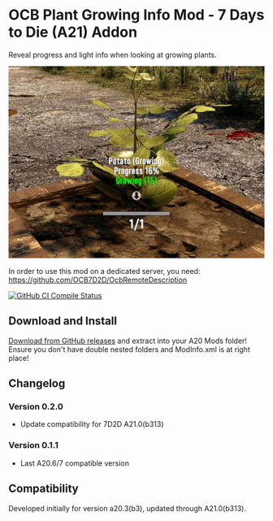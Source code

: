 # OCB Plant Growing Info Mod - 7 Days to Die (A21) Addon

Reveal progress and light info when looking at growing plants.

![In-Game Additional Info](Screens/in-game-grow-label.jpg)

In order to use this mod on a dedicated server, you need:
https://github.com/OCB7D2D/OcbRemoteDescription

[![GitHub CI Compile Status][3]][2]

## Download and Install

[Download from GitHub releases][1] and extract into your A20 Mods folder!  
Ensure you don't have double nested folders and ModInfo.xml is at right place!

## Changelog

### Version 0.2.0

- Update compatibility for 7D2D A21.0(b313)

### Version 0.1.1

- Last A20.6/7 compatible version

## Compatibility

Developed initially for version a20.3(b3), updated through A21.0(b313).

[1]: https://github.com/OCB7D2D/OcbPlantGrowInfo/releases/latest
[2]: https://github.com/OCB7D2D/OcbPlantGrowInfo/actions/workflows/ci.yml
[3]: https://github.com/OCB7D2D/OcbPlantGrowInfo/actions/workflows/ci.yml/badge.svg